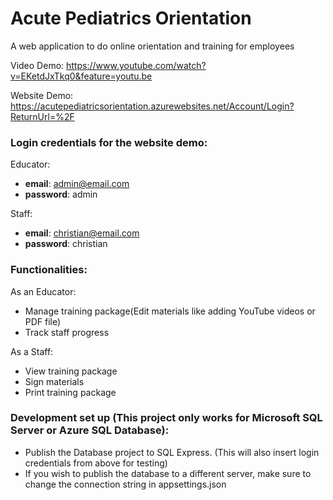 # Acute Pediatrics Orientation
A web application to do online orientation and training for employees

Video Demo: https://www.youtube.com/watch?v=EKetdJxTkq0&feature=youtu.be

Website Demo: https://acutepediatricsorientation.azurewebsites.net/Account/Login?ReturnUrl=%2F

### Login credentials for the website demo:
Educator:
* **email**: admin@email.com
* **password**: admin

Staff:
* **email**: christian@email.com
* **password**: christian

### Functionalities:

As an Educator:
* Manage training package(Edit materials like adding YouTube videos or PDF file)
* Track staff progress

As a Staff:
* View training package
* Sign materials
* Print training package

### Development set up (This project only works for Microsoft SQL Server or Azure SQL Database):
* Publish the Database project to SQL Express. (This will also insert login credentials from above for testing)
* If you wish to publish the database to a different server, make sure to change the connection string in appsettings.json




